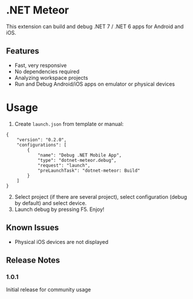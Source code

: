 # .NET Meteor

This extension can build and debug .NET 7 / .NET 6 apps for Android and iOS.

## Features

* Fast, very responsive
* No dependencies required
* Analyzing workspace projects
* Run and Debug Android/iOS apps on emulator or physical devices

# Usage

1. Create `launch.json` from template or manual:
```
{
    "version": "0.2.0",
    "configurations": [
        {
            "name": "Debug .NET Mobile App",
            "type": "dotnet-meteor.debug",
            "request": "launch",
            "preLaunchTask": "dotnet-meteor: Build"
        }
    ]
}
```
2. Select project (if there are several project), select configuration (debug by default) and select device. 
3. Launch debug by pressing F5. Enjoy!

## Known Issues

* Physical iOS devices are not displayed

## Release Notes

### 1.0.1

Initial release for community usage